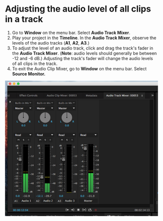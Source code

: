# Adjusting the audio level of all clips in a track

1. Go to **Window** on the menu bar. Select **Audio Track Mixer**.
2. Play your project in the **Timeline**. In the **Audio Track Mixer**, observe the levels of the audio tracks (**A1**, **A2**, **A3**.)
3. To adjust the level of an audio track, click and drag the track's fader in the **Audio Track Mixer**. (**Note**: audio levels should generally be between -12 and -6 dB.) Adjusting the track's fader will change the audio levels of all clips in the track.
4. To exit the Audio Clip Mixer, go to **Window** on the menu bar. Select **Source Monitor.**

![](../.gitbook/assets/audio-track-mixer.png)
